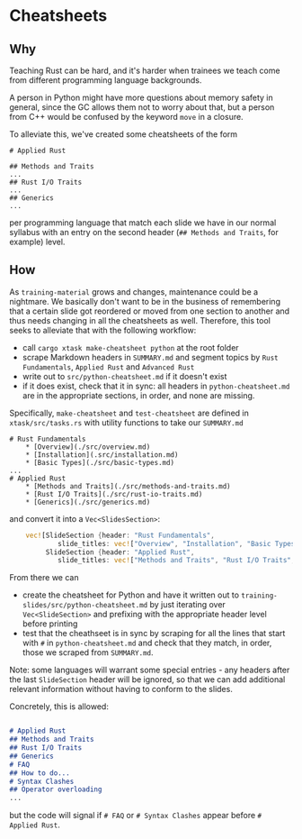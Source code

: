 # Cheatsheets

## Why

Teaching Rust can be hard, and it's harder when trainees we teach come from different programming language backgrounds.

A person in Python might have more questions about memory safety in general, since the GC allows them not to worry about that, but a person from C++ would be confused by the keyword `move` in a closure.

To alleviate this, we've created some cheatsheets of the form 

```
# Applied Rust

## Methods and Traits
...
## Rust I/O Traits
...
## Generics
...
```

per programming language that match each slide we have in our normal syllabus with an entry on the second header (`## Methods and Traits`, for example) level.

## How

As `training-material` grows and changes, maintenance could be a nightmare. We basically don't want to be in the business of remembering that a certain slide got reordered or moved from one section to another and thus needs changing in all the cheatsheets as well. Therefore, this tool seeks to alleviate that with the following workflow:

* call `cargo xtask make-cheatsheet python` at the root folder
* scrape Markdown headers in `SUMMARY.md` and segment topics by `Rust Fundamentals`, `Applied Rust` and `Advanced Rust`
* write out to `src/python-cheatsheet.md` if it doesn't exist
* if it does exist, check that it in sync: all headers in `python-cheatsheet.md` are in the appropriate sections, in order, and none are missing.

Specifically, `make-cheatsheet` and `test-cheatsheet` are defined in `xtask/src/tasks.rs` with utility functions to take our `SUMMARY.md`

```
# Rust Fundamentals
    * [Overview](./src/overview.md)
    * [Installation](.src/installation.md)
    * [Basic Types](./src/basic-types.md)
...
# Applied Rust
    * [Methods and Traits](./src/methods-and-traits.md)
    * [Rust I/O Traits](./src/rust-io-traits.md)
    * [Generics](./src/generics.md)
```

and convert it into a `Vec<SlidesSection>`:

```rust
    vec![SlideSection {header: "Rust Fundamentals",
            slide_titles: vec!["Overview", "Installation", "Basic Types"]},
         SlideSection {header: "Applied Rust",
            slide_titles: vec!["Methods and Traits", "Rust I/O Traits", "Generics"]}]
```

From there we can

* create the cheatsheet for Python and have it written out to `training-slides/src/python-cheatsheet.md` by just iterating over `Vec<SlideSection>` and prefixing with the appropriate header level before printing
* test that the cheathseet is in sync by scraping for all the lines that start with `#` in `python-cheatsheet.md` and check that they match, in order, those we scraped from `SUMMARY.md`.

Note: some languages will warrant some special entries - any headers after the last `SlideSection` header will be ignored,
so that we can add additional relevant information without having to conform to the slides.

Concretely, this is allowed:

```md

# Applied Rust 
## Methods and Traits
## Rust I/O Traits
## Generics
# FAQ
## How to do...
# Syntax Clashes
## Operator overloading
...
```

but the code will signal if `# FAQ` or `# Syntax Clashes` appear before `# Applied Rust`.
